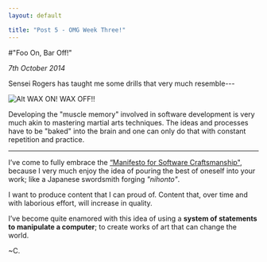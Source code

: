 ```yaml
---
layout: default

title: "Post 5 - OMG Week Three!"
---
```


#"Foo On, Bar Off!"

*7th October 2014*

Sensei Rogers has taught me some drills that very much resemble---

![Alt WAX ON! WAX OFF!!](https://i.imgur.com/eTWHeaX.jpg)

Developing the "muscle memory" involved in software development is very much akin to mastering martial arts techniques. The ideas and processes have to be "baked" into the brain and one can only do that with constant repetition and practice.

----

I’ve come to fully embrace the [“Manifesto for Software Craftsmanship"](http://manifesto.softwarecraftsmanship.org/), because I very much enjoy the idea of pouring the best of oneself into your work; like a Japanese swordsmith forging *"nihonto"*.

I want to produce content that I can proud of. Content that, over time and with laborious effort, will increase in quality.

I’ve become quite enamored with this idea of using a **system of statements to manipulate a computer**; to create works of art that can change the world.

~C.

